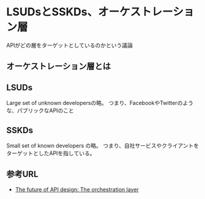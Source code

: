 # LSUDsとSSKDs、オーケストレーション層
APIがどの層をターゲットとしているのかという議論

## オーケストレーション層とは

## LSUDs
Large set of unknown developersの略。
つまり、FacebookやTwitterのような、パブリックなAPIのこと


## SSKDs
Small set of known developers の略。
つまり、自社サービスやクライアントをターゲットとしたAPIを指している。

## 参考URL
- [The future of API design: The orchestration layer](https://thenextweb.com/dd/2013/12/17/future-api-design-orchestration-layer/)

